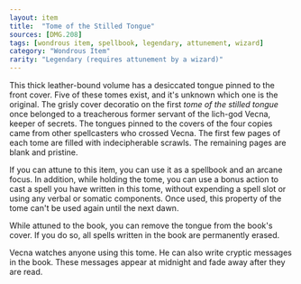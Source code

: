```yaml
---
layout: item
title:  "Tome of the Stilled Tongue"
sources: [DMG.208]
tags: [wondrous item, spellbook, legendary, attunement, wizard]
category: "Wondrous Item"
rarity: "Legendary (requires attunement by a wizard)"
---
```


This thick leather-bound volume has a desiccated tongue pinned to the front cover. Five of these tomes exist, and it's unknown which one is the original. The grisly cover decoratio on the first _tome of the stilled tongue_ once belonged to a treacherous former servant of the lich-god Vecna, keeper of secrets. The tongues pinned to the covers of the four copies came from other spellcasters who crossed Vecna. The first few pages of each tome are filled with indecipherable scrawls. The remaining pages are blank and pristine.

If you can attune to this item, you can use it as a spellbook and an arcane focus. In addition, while holding the tome, you can use a bonus action to cast a spell you have written in this tome, without expending a spell slot or using any verbal or somatic components. Once used, this property of the tome can't be used again until the next dawn.

While attuned to the book, you can remove the tongue from the book's cover. If you do so, all spells written in the book are permanently erased.

Vecna watches anyone using this tome. He can also write cryptic messages in the book. These messages appear at midnight and fade away after they are read.